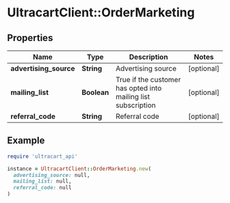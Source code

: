 # UltracartClient::OrderMarketing

## Properties

| Name | Type | Description | Notes |
| ---- | ---- | ----------- | ----- |
| **advertising_source** | **String** | Advertising source | [optional] |
| **mailing_list** | **Boolean** | True if the customer has opted into mailing list subscription | [optional] |
| **referral_code** | **String** | Referral code | [optional] |

## Example

```ruby
require 'ultracart_api'

instance = UltracartClient::OrderMarketing.new(
  advertising_source: null,
  mailing_list: null,
  referral_code: null
)
```


